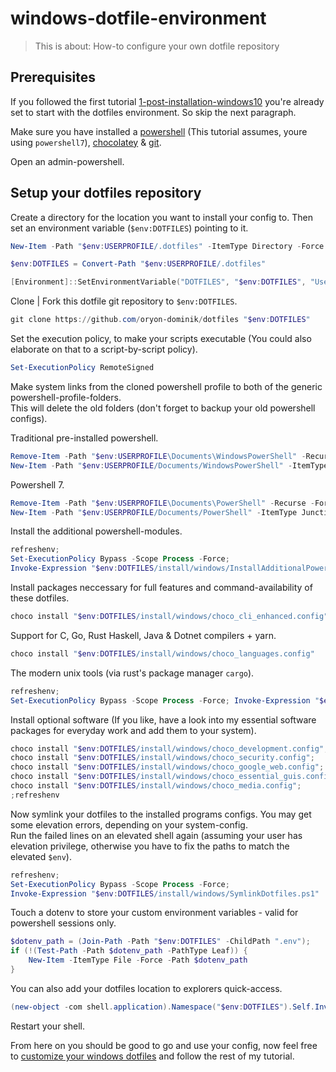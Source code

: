 # windows-dotfile-environment

> This is about: How-to configure your own dotfile repository

## Prerequisites

If you followed the first tutorial [1-post-installation-windows10](1-post-installation-windows10.md) you're
already set to start with the dotfiles environment. So skip the next paragraph.

Make sure you have installed a [powershell](https://github.com/PowerShell/PowerShell#get-powershell) (This tutorial assumes, youre using `powershell7`), [chocolatey](https://chocolatey.org/) & [git](https://git-scm.com/).

Open an admin-powershell.


## Setup your dotfiles repository

Create a directory for the location you want to install your config to. Then set an environment variable (`$env:DOTFILES`) pointing to it.

```powershell
New-Item -Path "$env:USERPROFILE/.dotfiles" -ItemType Directory -Force
```
```powershell
$env:DOTFILES = Convert-Path "$env:USERPROFILE/.dotfiles"
```
```powershell
[Environment]::SetEnvironmentVariable("DOTFILES", "$env:DOTFILES", "User")
```


Clone | Fork this dotfile git repository to `$env:DOTFILES`.

```powershell
git clone https://github.com/oryon-dominik/dotfiles "$env:DOTFILES"
```

Set the execution policy, to make your scripts executable (You could also
elaborate on that to a script-by-script policy).


```powershell
Set-ExecutionPolicy RemoteSigned
```

Make system links from the cloned powershell profile to both of the generic powershell-profile-folders.  
This will delete the old folders (don't forget to backup your old powershell configs).  

Traditional pre-installed powershell.
```powershell
Remove-Item -Path "$env:USERPROFILE\Documents\WindowsPowerShell" -Recurse -Force;
New-Item -Path "$env:USERPROFILE/Documents/WindowsPowerShell" -ItemType Junction -Value "$env:DOTFILES/common/powershell"
```
Powershell 7.
```powershell
Remove-Item -Path "$env:USERPROFILE\Documents\PowerShell" -Recurse -Force;
New-Item -Path "$env:USERPROFILE/Documents/PowerShell" -ItemType Junction -Value "$env:DOTFILES/common/powershell"
```


Install the additional powershell-modules.

```powershell
refreshenv;
Set-ExecutionPolicy Bypass -Scope Process -Force;
Invoke-Expression "$env:DOTFILES/install/windows/InstallAdditionalPowershellModules.ps1"
```

Install packages neccessary for full features and command-availability of these dotfiles.

```powershell
choco install "$env:DOTFILES/install/windows/choco_cli_enhanced.config"
```


Support for C, Go, Rust Haskell, Java & Dotnet compilers + yarn.

```powershell
choco install "$env:DOTFILES/install/windows/choco_languages.config"
```


The modern unix tools (via rust's package manager `cargo`).

```powershell
refreshenv;
Set-ExecutionPolicy Bypass -Scope Process -Force; Invoke-Expression "$env:DOTFILES/install/windows/InstallModernUnixForWindows.ps1"
```


Install optional software (If you like, have a look into my essential software packages for everyday work and add them to your system).

```powershell
choco install "$env:DOTFILES/install/windows/choco_development.config";
choco install "$env:DOTFILES/install/windows/choco_security.config";
choco install "$env:DOTFILES/install/windows/choco_google_web.config";
choco install "$env:DOTFILES/install/windows/choco_essential_guis.config";
choco install "$env:DOTFILES/install/windows/choco_media.config";
;refreshenv
```


Now symlink your dotfiles to the installed programs configs. You may get some
elevation errors, depending on your system-config.  
Run the failed lines on an elevated shell again (assuming your user has
elevation privilege, otherwise you have to fix the paths to match the elevated
`$env`).

```powershell
refreshenv;
Set-ExecutionPolicy Bypass -Scope Process -Force;
Invoke-Expression "$env:DOTFILES/install/windows/SymlinkDotfiles.ps1"
```

Touch a dotenv to store your custom environment variables - valid for powershell sessions only.
```powershell
$dotenv_path = (Join-Path -Path "$env:DOTFILES" -ChildPath ".env");
if (!(Test-Path -Path $dotenv_path -PathType Leaf)) {
    New-Item -ItemType File -Force -Path $dotenv_path
}
```


You can also add your dotfiles location to explorers quick-access.

```powershell
(new-object -com shell.application).Namespace("$env:DOTFILES").Self.InvokeVerb("pintohome")
```


Restart your shell.

From here on you should be good to go and use your config, now feel free to
[customize your windows dotfiles](3-customize-windows-dotfiles.md)
and follow the rest of my tutorial.

